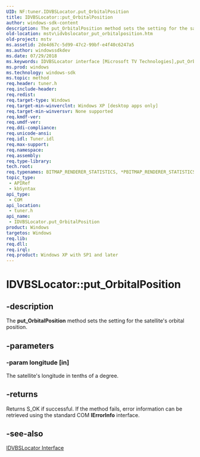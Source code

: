 ```yaml
---
UID: NF:tuner.IDVBSLocator.put_OrbitalPosition
title: IDVBSLocator::put_OrbitalPosition
author: windows-sdk-content
description: The put_OrbitalPosition method sets the setting for the satellite's orbital position.
old-location: mstv\idvbslocator_put_orbitalposition.htm
old-project: mstv
ms.assetid: 2de4d67c-5d99-47c2-99bf-e4f40c6247a5
ms.author: windowssdkdev
ms.date: 07/29/2018
ms.keywords: IDVBSLocator interface [Microsoft TV Technologies],put_OrbitalPosition method, IDVBSLocator.put_OrbitalPosition, IDVBSLocator::put_OrbitalPosition, IDVBSLocatorput_OrbitalPosition, mstv.idvbslocator_put_orbitalposition, put_OrbitalPosition, put_OrbitalPosition method [Microsoft TV Technologies], put_OrbitalPosition method [Microsoft TV Technologies],IDVBSLocator interface, tuner/IDVBSLocator::put_OrbitalPosition
ms.prod: windows
ms.technology: windows-sdk
ms.topic: method
req.header: tuner.h
req.include-header: 
req.redist: 
req.target-type: Windows
req.target-min-winverclnt: Windows XP [desktop apps only]
req.target-min-winversvr: None supported
req.kmdf-ver: 
req.umdf-ver: 
req.ddi-compliance: 
req.unicode-ansi: 
req.idl: Tuner.idl
req.max-support: 
req.namespace: 
req.assembly: 
req.type-library: 
tech.root: 
req.typenames: BITMAP_RENDERER_STATISTICS, *PBITMAP_RENDERER_STATISTICS
topic_type:
 - APIRef
 - kbSyntax
api_type:
 - COM
api_location:
 - tuner.h
api_name:
 - IDVBSLocator.put_OrbitalPosition
product: Windows
targetos: Windows
req.lib: 
req.dll: 
req.irql: 
req.product: Windows XP with SP1 and later
---
```


# IDVBSLocator::put_OrbitalPosition


## -description



The <b>put_OrbitalPosition</b> method sets the setting for the satellite's orbital position.




## -parameters




### -param longitude [in]

The satellite's longitude in tenths of a degree.


## -returns



Returns S_OK if successful. If the method fails, error information can be retrieved using the standard COM <b>IErrorInfo</b> interface.




## -see-also




<a href="https://msdn.microsoft.com/a9f02e78-3800-4b14-81df-acab01ea072b">IDVBSLocator Interface</a>
 

 

